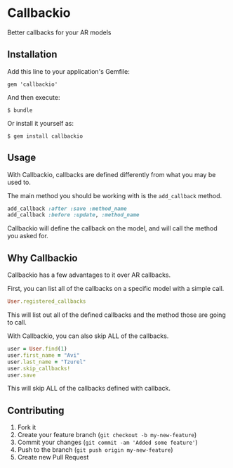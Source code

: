 # Callbackio

Better callbacks for your AR models

## Installation

Add this line to your application's Gemfile:

    gem 'callbackio'

And then execute:

    $ bundle

Or install it yourself as:

    $ gem install callbackio

## Usage

With Callbackio, callbacks are defined differently from what you may be used to.

The main method you should be working with is the `add_callback` method.

```ruby
add_callback :after :save :method_name
add_callback :before :update, :method_name
```

Callbackio will define the callback on the model, and will call the method you asked for.

## Why Callbackio

Callbackio has a few advantages to it over AR callbacks.

First, you can list all of the callbacks on a specific model with a simple call.

```ruby
User.registered_callbacks
```

This will list out all of the defined callbacks and the method those are going to call.

With Callbackio, you can also skip ALL of the callbacks.

```ruby
user = User.find(1)
user.first_name = "Avi"
user.last_name = "Tzurel"
user.skip_callbacks!
user.save
```

This will skip ALL of the callbacks defined with callback.

## Contributing

1. Fork it
2. Create your feature branch (`git checkout -b my-new-feature`)
3. Commit your changes (`git commit -am 'Added some feature'`)
4. Push to the branch (`git push origin my-new-feature`)
5. Create new Pull Request

